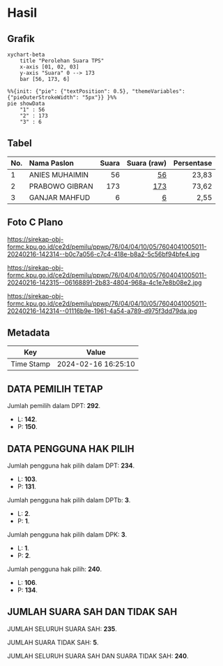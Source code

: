 # Hasil

## Grafik

```mermaid
xychart-beta
    title "Perolehan Suara TPS"
    x-axis [01, 02, 03]
    y-axis "Suara" 0 --> 173
    bar [56, 173, 6]
```

```mermaid
%%{init: {"pie": {"textPosition": 0.5}, "themeVariables": {"pieOuterStrokeWidth": "5px"}} }%%
pie showData
    "1" : 56
    "2" : 173
    "3" : 6
```

## Tabel

| No. | Nama Paslon    | Suara | Suara (raw) | Persentase |
|:--- |:-------------- | -----:| -----------:| ----------:|
| 1   | ANIES MUHAIMIN | 56    | [56][p-1]   | 23,83      |
| 2   | PRABOWO GIBRAN | 173   | [173][p-2]  | 73,62      |
| 3   | GANJAR MAHFUD  | 6     | [6][p-3]    | 2,55       |


[p-1]: https://github.com/gigit-pemilu/pemilu-2024-76-sulawesi-barat/blob/main/pilpres/hitung-suara/sub/76-sulawesi-barat/sub/04-polewali-mandar/sub/04-polewali/sub/1005-takatidung/sub/011-tps/sub/paslon-1.txt
[p-2]: https://github.com/gigit-pemilu/pemilu-2024-76-sulawesi-barat/blob/main/pilpres/hitung-suara/sub/76-sulawesi-barat/sub/04-polewali-mandar/sub/04-polewali/sub/1005-takatidung/sub/011-tps/sub/paslon-2.txt
[p-3]: https://github.com/gigit-pemilu/pemilu-2024-76-sulawesi-barat/blob/main/pilpres/hitung-suara/sub/76-sulawesi-barat/sub/04-polewali-mandar/sub/04-polewali/sub/1005-takatidung/sub/011-tps/sub/paslon-3.txt

## Foto C Plano

https://sirekap-obj-formc.kpu.go.id/ce2d/pemilu/ppwp/76/04/04/10/05/7604041005011-20240216-142314--b0c7a056-c7c4-418e-b8a2-5c56bf94bfe4.jpg

https://sirekap-obj-formc.kpu.go.id/ce2d/pemilu/ppwp/76/04/04/10/05/7604041005011-20240216-142315--06168891-2b83-4804-968a-4c1e7e8b08e2.jpg

https://sirekap-obj-formc.kpu.go.id/ce2d/pemilu/ppwp/76/04/04/10/05/7604041005011-20240216-142314--01116b9e-1961-4a54-a789-d975f3dd79da.jpg


## Metadata

| Key        | Value               |
| ---------- | ------------------- |
| Time Stamp | 2024-02-16 16:25:10 |


## DATA PEMILIH TETAP

Jumlah pemilih dalam DPT: **292**.
 * L: **142**.
 * P: **150**.

## DATA PENGGUNA HAK PILIH

Jumlah pengguna hak pilih dalam DPT: **234**.
 * L: **103**.
 * P: **131**.

Jumlah pengguna hak pilih dalam DPTb: **3**.
 * L: **2**.
 * P: **1**.

Jumlah pengguna hak pilih dalam DPK: **3**.
 * L: **1**.
 * P: **2**.

Jumlah pengguna hak pilih: **240**.
 * L: **106**.
 * P: **134**.

## JUMLAH SUARA SAH DAN TIDAK SAH

JUMLAH SELURUH SUARA SAH: **235**.

JUMLAH SUARA TIDAK SAH: **5**.

JUMLAH SELURUH SUARA SAH DAN SUARA TIDAK SAH: **240**.


